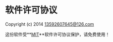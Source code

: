 # 软件许可协议 #

Copyright (c) 2014 13592607645@126.com

这份软件受**[MIT](http://mit-license.org/ "The MIT License")**软件许可协议保护，请免费使用！
